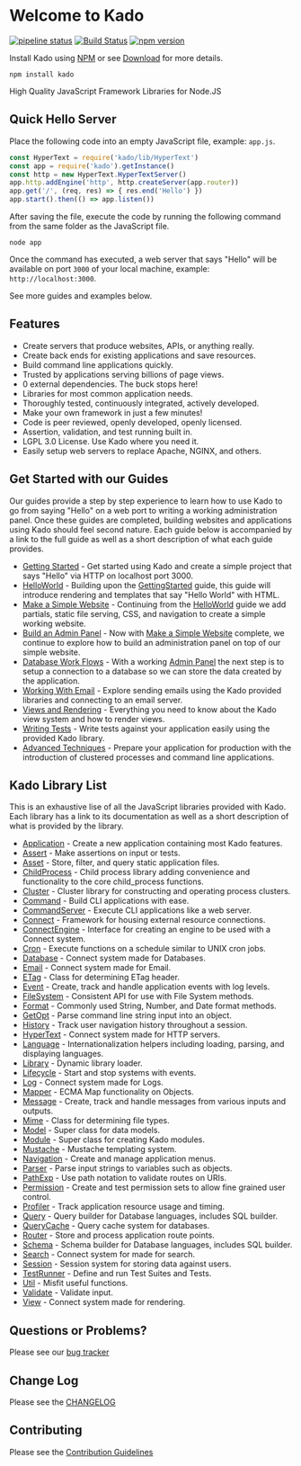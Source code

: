 # Welcome to Kado
[![pipeline status](https://git.nullivex.com/kado/kado/badges/master/pipeline.svg)](https://git.nullivex.com/kado/kado/commits/4.x)
[![Build Status](https://travis-ci.org/KadoOrg/kado.svg?branch=master)](https://travis-ci.org/KadoOrg/kado)
[![npm version](https://badge.fury.io/js/kado.svg)](https://badge.fury.io/js/kado)

Install Kado using [NPM](https://npmjs.org) or see
[Download](../info/Download.md) for more details.
```
npm install kado
```
High Quality JavaScript Framework Libraries for Node.JS

## Quick Hello Server

Place the following code into an empty JavaScript file, example: `app.js`.
```js
const HyperText = require('kado/lib/HyperText')
const app = require('kado').getInstance()
const http = new HyperText.HyperTextServer()
app.http.addEngine('http', http.createServer(app.router))
app.get('/', (req, res) => { res.end('Hello') })
app.start().then(() => app.listen())
```
After saving the file, execute the code by running the following command from
the same folder as the JavaScript file.
```
node app
```
Once the command has executed, a web server that says "Hello" will be available
on port `3000` of your local machine, example: `http://localhost:3000`.

See more guides and examples below.

## Features

* Create servers that produce websites, APIs, or anything really.
* Create back ends for existing applications and save resources.
* Build command line applications quickly.
* Trusted by applications serving billions of page views.
* 0 external dependencies. The buck stops here!
* Libraries for most common application needs.
* Thoroughly tested, continuously integrated, actively developed.
* Make your own framework in just a few minutes!
* Code is peer reviewed, openly developed, openly licensed.
* Assertion, validation, and test running built in.
* LGPL 3.0 License. Use Kado where you need it.
* Easily setup web servers to replace Apache, NGINX, and others.

## Get Started with our Guides

Our guides provide a step by step experience to learn how to use Kado to go from
saying "Hello" on a web port to writing a working administration panel. Once
these guides are completed, building websites and applications using Kado should
feel second nature. Each guide below is accompanied by a link to the full guide
as well as a short description of what each guide provides.

* [Getting Started](../guide/GettingStarted.md) - Get started using Kado and
create a simple project that says "Hello" via HTTP on localhost port 3000.
* [HelloWorld](../guide/HelloWorld.md) - Building upon the
[GettingStarted](../guide/GettingStarted.md) guide, this guide will introduce
rendering and templates that say "Hello World" with HTML.
* [Make a Simple Website](../guide/MakeSimpleWebsite.md) - Continuing from
the [HelloWorld](../guide/HelloWorld.md) guide we add partials, static file
serving, CSS, and navigation to create a simple working website.
* [Build an Admin Panel](../guide/BuildAdminPanel.md) - Now with
[Make a Simple Website](../guide/MakeSimpleWebsite.md) complete, we continue
to explore how to build an administration panel on top of our simple website.
* [Database Work Flows](../guide/DatabaseWorkFlow.md) - With a working
[Admin Panel](../guide/BuildAdminPanel.md) the next step is to setup a
connection to a database so we can store the data created by the application.
* [Working With Email](../guide/WorkingWithEmail.md) - Explore sending
emails using the Kado provided libraries and connecting to an email server.
* [Views and Rendering](../guide/ViewsRendering.md) - Everything you need to
know about the Kado view system and how to render views.
* [Writing Tests](../guide/WritingTests.md) - Write tests against your
application easily using the provided Kado library.
* [Advanced Techniques](../guide/AdvancedTechniques.md) - Prepare your
application for production with the introduction of clustered processes and
command line applications.

## Kado Library List

This is an exhaustive lise of all the JavaScript libraries provided with Kado.
Each library has a link to its documentation as well as a short description of
what is provided by the library.

* [Application](https://kado.org/doc/application/) - Create a new application containing most
Kado features.
* [Assert](https://kado.org/doc/assert/) - Make assertions on input or tests.
* [Asset](https://kado.org/doc/asset/) - Store, filter, and query static application
files.
* [ChildProcess](https://kado.org/doc/child-process/) - Child process library adding convenience and
functionality to the core child_process functions.
* [Cluster](https://kado.org/doc/cluster/) - Cluster library for constructing and
operating process clusters.
* [Command](https://kado.org/doc/command/) - Build CLI applications with ease.
* [CommandServer](https://kado.org/doc/command-server/) - Execute CLI applications like a
web server.
* [Connect](https://kado.org/doc/connect/) - Framework for housing external resource
connections.
* [ConnectEngine](https://kado.org/doc/connect-engine/) - Interface for creating an engine
to be used with a Connect system.
* [Cron](https://kado.org/doc/cron/) - Execute functions on a schedule similar to UNIX
cron jobs.
* [Database](https://kado.org/doc/database/) - Connect system made for Databases.
* [Email](https://kado.org/doc/email/) - Connect system made for Email.
* [ETag](https://kado.org/doc/etag/) - Class for determining ETag header.
* [Event](https://kado.org/doc/event/) - Create, track and handle application events with
log levels.
* [FileSystem](https://kado.org/doc/file-system/) - Consistent API for use with File System methods.
* [Format](https://kado.org/doc/format/) - Commonly used String, Number, and Date format
methods.
* [GetOpt](https://kado.org/doc/get-opt/) - Parse command line string input into an
object.
* [History](https://kado.org/doc/history/) - Track user navigation history throughout
a session.
* [HyperText](https://kado.org/doc/hyper-text/) - Connect system made for HTTP servers.
* [Language](https://kado.org/doc/language/) - Internationalization helpers including
loading, parsing, and displaying languages.
* [Library](https://kado.org/doc/library/) - Dynamic library loader.
* [Lifecycle](https://kado.org/doc/lifecycle/) - Start and stop systems with events.
* [Log](https://kado.org/doc/log/) - Connect system made for Logs.
* [Mapper](https://kado.org/doc/mapper/) - ECMA Map functionality on Objects.
* [Message](https://kado.org/doc/message/) - Create, track and handle messages from
various inputs and outputs.
* [Mime](https://kado.org/doc/mime/) - Class for determining file types.
* [Model](https://kado.org/doc/model/) - Super class for data models.
* [Module](https://kado.org/doc/module/) - Super class for creating Kado modules.
* [Mustache](https://kado.org/doc/mustache/) - Mustache templating system.
* [Navigation](https://kado.org/doc/navigation/) - Create and manage application menus.
* [Parser](https://kado.org/doc/parser/) - Parse input strings to variables such as objects.
* [PathExp](https://kado.org/doc/path-exp/) - Use path notation to validate routes on URIs.
* [Permission](https://kado.org/doc/permission/) - Create and test permission sets to
allow fine grained user control.
* [Profiler](https://kado.org/doc/profiler/) - Track application resource usage and
timing.
* [Query](https://kado.org/doc/query/) - Query builder for Database languages, includes SQL builder.
* [QueryCache](https://kado.org/doc/query-cache/) - Query cache system for databases.
* [Router](https://kado.org/doc/router/) - Store and process application route points.
* [Schema](https://kado.org/doc/schema/) - Schema builder for Database languages, includes SQL builder.
* [Search](https://kado.org/doc/search/) - Connect system for made for search.
* [Session](https://kado.org/doc/session/) - Session system for storing data against users.
* [TestRunner](https://kado.org/doc/test-runner/) - Define and run Test Suites and Tests.
* [Util](https://kado.org/doc/util/) - Misfit useful functions.
* [Validate](https://kado.org/doc/validate/) - Validate input.
* [View](https://kado.org/doc/view/) - Connect system made for rendering.

## Questions or Problems?

Please see our [bug tracker](https://git.nullivex.com/kado/kado/issues)

## Change Log

Please see the [CHANGELOG](https://kado.org/info/changelog/)

## Contributing

Please see the [Contribution Guidelines](https://kado.org/info/contributing/)
